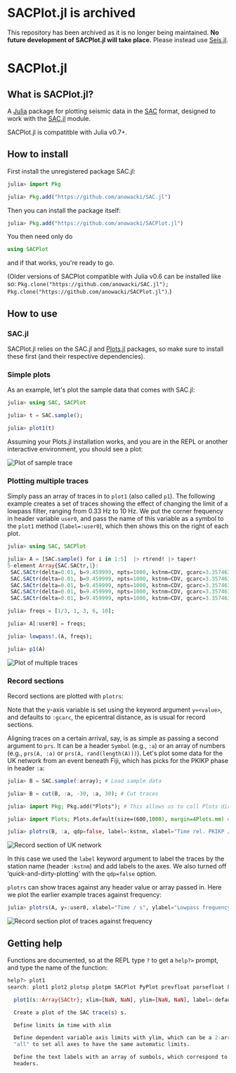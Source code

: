 # SACPlot.jl is archived
This repository has been archived as it is no longer being maintained.
**No future development of SACPlot.jl will take place.**
Please instead use [Seis.jl](https://github.com/anowacki/Seis.jl).

# SACPlot.jl

## What is SACPlot.jl?
A [Julia](http://julialang.org) package for plotting seismic data in the
[SAC](http://ds.iris.edu/files/sac-manual/manual/file_format.html) format,
designed to work with the [SAC.jl](https://github.com/anowacki/SAC.jl)
module.

SACPlot.jl is compatitble with Julia v0.7+.

## How to install
First install the unregistered package SAC.jl:

```julia
julia> import Pkg

julia> Pkg.add("https://github.com/anowacki/SAC.jl")
```

Then you can install the package itself:

```julia
julia> Pkg.add("https://github.com/anowacki/SACPlot.jl")
```

You then need only do

```julia
using SACPlot
```

and if that works, you're ready to go.

(Older versions of SACPlot compatible with Julia v0.6 can be installed like so:
`Pkg.clone("https://github.com/anowacki/SAC.jl"); Pkg.clone("https://github.com/anowacki/SACPlot.jl")`.)


## How to use
### SAC.jl
SACPlot.jl relies on the SAC.jl and [Plots.jl](https://github.com/JuliaPlots/Plots.jl) packages, so make sure to install
these first (and their respective dependencies).

### Simple plots
As an example, let's plot the sample data that comes with SAC.jl:

```julia
julia> using SAC, SACPlot

julia> t = SAC.sample();

julia> plot1(t)
```

Assuming your Plots.jl installation works, and you are in the REPL or another
interactive environment, you should see a plot:

![Plot of sample trace](docs/sample_plot.png)

### Plotting multiple traces
Simply pass an array of traces in to `plot1` (also called `p1`).  The following
example creates a set of traces showing the effect of changing the limit of a
lowpass filter, ranging from 0.33&nbsp;Hz to 10&nbsp;Hz.  We put the corner
frequency in header variable `user0`, and pass the name of this variable as a
symbol to the `plot1` method (`label=:user0`), which then shows this on the
right of each plot.

```julia
julia> using SAC, SACPlot

julia> A = [SAC.sample() for i in 1:5]  |> rtrend! |> taper!
5-element Array{SAC.SACtr,1}:
 SAC.SACtr(delta=0.01, b=9.459999, npts=1000, kstnm=CDV, gcarc=3.357463, az=88.14708, baz=271.8529)
 SAC.SACtr(delta=0.01, b=9.459999, npts=1000, kstnm=CDV, gcarc=3.357463, az=88.14708, baz=271.8529)
 SAC.SACtr(delta=0.01, b=9.459999, npts=1000, kstnm=CDV, gcarc=3.357463, az=88.14708, baz=271.8529)
 SAC.SACtr(delta=0.01, b=9.459999, npts=1000, kstnm=CDV, gcarc=3.357463, az=88.14708, baz=271.8529)
 SAC.SACtr(delta=0.01, b=9.459999, npts=1000, kstnm=CDV, gcarc=3.357463, az=88.14708, baz=271.8529)

julia> freqs = [1/3, 1, 3, 6, 10];

julia> A[:user0] = freqs;

julia> lowpass!.(A, freqs);

julia> p1(A)
```

![Plot of multiple traces](docs/multiple_traces.png)

### Record sections
Record sections are plotted with `plotrs`:

Note that the y-axis variable is set using the keyword argument `y=<value>`,
and defaults to `:gcarc`, the epicentral distance, as is usual for record
sections.

Aligning traces on a certain arrival, say, is as simple as passing a second
argument to `prs`.  It can be a header `Symbol` (e.g., `:a`) or an array of
numbers (e.g., `prs(A, :a)` or `prs(A, rand(length(A)))`).  Let's plot some
data for the UK network from an event beneath Fiji, which has picks for the
PKIKP phase in header `:a`:

```julia
julia> B = SAC.sample(:array); # Load sample data

julia> B = cut(B, :a, -30, :a, 30); # Cut traces

julia> import Pkg; Pkg.add("Plots"); # This allows us to call Plots directly below

julia> import Plots; Plots.default(size=(600,1000), margin=4Plots.mm) # Change the default figure size and margin

julia> plotrs(B, :a, qdp=false, label=:kstnm, xlabel="Time rel. PKIKP / s", ylabel="Distance / °")
```

![Record section of UK network](docs/record_section.png)

In this case we used the `label` keyword argument to label the traces by the
station name (header `:kstnm`) and add labels to the axes.  We also turned off
&lsquo;quick-and-dirty-plotting&rsquo; with the `qdp=false` option.

`plotrs` can show traces against any header value or array passed in.  Here we
plot the earlier example traces against frequency:

```julia
julia> plotrs(A, y=:user0, xlabel="Time / s", ylabel="Lowpass frequency / Hz")
```

![Record section plot of traces against frequency](docs/frequency_section.png)



## Getting help
Functions are documented, so at the REPL type `?` to get a `help?>` prompt,
and type the name of the function:

```julia
help?> plot1
search: plot1 plot2 plotsp plotpm SACPlot PyPlot prevfloat parsefloat PartialQuickSort

  plot1(s::Array{SACtr}; xlim=[NaN, NaN], ylim=[NaN, NaN], label=:default, title="")

  Create a plot of the SAC trace(s) s.

  Define limits in time with xlim

  Define dependent variable axis limits with ylim, which can be a 2-array of values, or
  "all" to set all axes to have the same automatic limits.

  Define the text labels with an array of sumbols, which correspond to the names of SAC
  headers.
```
